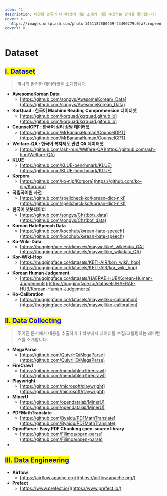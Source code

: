 ```yaml
---
icon: '1'
description: 다양한 종류의 데이터셋에 대한 소개와 이를 수집하는 방식을 알아봅니다!
cover: >-
  https://images.unsplash.com/photo-1451187580459-43490279c0fa?crop=entropy&cs=srgb&fm=jpg&ixid=M3wxOTcwMjR8MHwxfHNlYXJjaHwxMHx8dGFidWxhciUyMGRhdGF8ZW58MHx8fHwxNzMwNjE5NTk1fDA&ixlib=rb-4.0.3&q=85
coverY: 0
---
```


# Dataset

## <mark style="color:blue;">Ⅰ. Dataset</mark>

> 하나의 완전한 데이터셋을 소개합니다.

* **AwesomeKorean Data**
  * [https://github.com/songys/AwesomeKorean\_Data](https://github.com/songys/AwesomeKorean_Data)
* **KorQuad : 한국어 Machine Reading Comprehension 데이터셋**
  * [https://github.com/korquad/korquad.github.io](https://github.com/korquad/korquad.github.io)
* **CounselGPT : 한국어 심리 상담 데이터셋**
  * [https://github.com/MrBananaHuman/CounselGPT](https://github.com/MrBananaHuman/CounselGPT)
* **Welfare-QA : 한국어 복지제도 관련 QA 데이터셋**
  * [https://github.com/ash-hun/Welfare-QA](https://github.com/ash-hun/Welfare-QA)
* **KLUE**
  * [https://github.com/KLUE-benchmark/KLUE](https://github.com/KLUE-benchmark/KLUE)
* **Korpora**
  * [https://github.com/ko-nlp/Korpora](https://github.com/ko-nlp/Korpora)
* **국립국어원 사전**
  * [https://github.com/spellcheck-ko/korean-dict-nikl](https://github.com/spellcheck-ko/korean-dict-nikl)
* **한국어 챗봇데이터**
  * [https://github.com/songys/Chatbot\_data](https://github.com/songys/Chatbot_data)
* **Korean HateSpeech Data**
  * [https://github.com/kocohub/korean-hate-speech](https://github.com/kocohub/korean-hate-speech)
* **Ko-Wiki-Data**
  * [https://huggingface.co/datasets/maywell/ko\_wikidata\_QA](https://huggingface.co/datasets/maywell/ko_wikidata_QA)
* **Kor-Wiki-Hop**
  * [https://huggingface.co/datasets/KETI-AIR/kor\_wiki\_hop](https://huggingface.co/datasets/KETI-AIR/kor_wiki_hop)
* **Korean Human Judgement**
  * [https://huggingface.co/datasets/HAERAE-HUB/Korean-Human-Judgements](https://huggingface.co/datasets/HAERAE-HUB/Korean-Human-Judgements)
* **Ko-Calibration**
  * [https://huggingface.co/datasets/maywell/ko-calibration](https://huggingface.co/datasets/maywell/ko-calibration)



## <mark style="color:blue;">Ⅱ. Data Collecting</mark>

> 주어진 문서에서 내용을 추출하거나 외부에서 데이터를 수집/크롤링하는 레퍼런스를 소개합니다.

* **MegaParse**
  * [https://github.com/QuivrHQ/MegaParse](https://github.com/QuivrHQ/MegaParse)
* **FireCrawl**
  * [https://github.com/mendableai/firecrawl](https://github.com/mendableai/firecrawl)
* **Playwright**
  * [https://github.com/microsoft/playwright](https://github.com/microsoft/playwright)
* **MinerU**
  * [https://github.com/opendatalab/MinerU](https://github.com/opendatalab/MinerU)
* **PDFMathTranslate**
  * [https://github.com/Byaidu/PDFMathTranslate](https://github.com/Byaidu/PDFMathTranslate)
* **OpenParse : Easy PDF Chunking open-source library**
  * [https://github.com/Filimoa/open-parse](https://github.com/Filimoa/open-parse)
*

## <mark style="color:blue;">Ⅲ. Data Engineering</mark>

* **Airflow**
  * [https://airflow.apache.org/](https://airflow.apache.org/)
* **Prefect**
  * [https://www.prefect.io/](https://www.prefect.io/)



